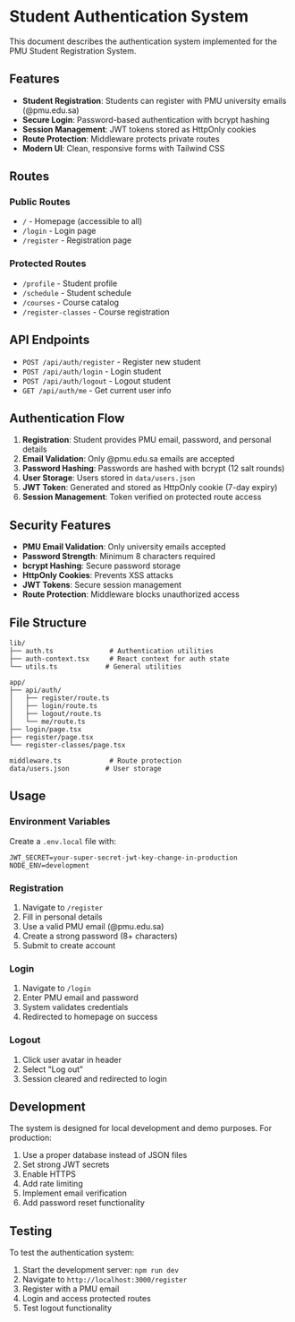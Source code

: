 # Student Authentication System

This document describes the authentication system implemented for the PMU Student Registration System.

## Features

- **Student Registration**: Students can register with PMU university emails (@pmu.edu.sa)
- **Secure Login**: Password-based authentication with bcrypt hashing
- **Session Management**: JWT tokens stored as HttpOnly cookies
- **Route Protection**: Middleware protects private routes
- **Modern UI**: Clean, responsive forms with Tailwind CSS

## Routes

### Public Routes
- `/` - Homepage (accessible to all)
- `/login` - Login page
- `/register` - Registration page

### Protected Routes
- `/profile` - Student profile
- `/schedule` - Student schedule
- `/courses` - Course catalog
- `/register-classes` - Course registration

## API Endpoints

- `POST /api/auth/register` - Register new student
- `POST /api/auth/login` - Login student
- `POST /api/auth/logout` - Logout student
- `GET /api/auth/me` - Get current user info

## Authentication Flow

1. **Registration**: Student provides PMU email, password, and personal details
2. **Email Validation**: Only @pmu.edu.sa emails are accepted
3. **Password Hashing**: Passwords are hashed with bcrypt (12 salt rounds)
4. **User Storage**: Users stored in `data/users.json`
5. **JWT Token**: Generated and stored as HttpOnly cookie (7-day expiry)
6. **Session Management**: Token verified on protected route access

## Security Features

- **PMU Email Validation**: Only university emails accepted
- **Password Strength**: Minimum 8 characters required
- **bcrypt Hashing**: Secure password storage
- **HttpOnly Cookies**: Prevents XSS attacks
- **JWT Tokens**: Secure session management
- **Route Protection**: Middleware blocks unauthorized access

## File Structure

```
lib/
├── auth.ts              # Authentication utilities
├── auth-context.tsx     # React context for auth state
└── utils.ts            # General utilities

app/
├── api/auth/
│   ├── register/route.ts
│   ├── login/route.ts
│   ├── logout/route.ts
│   └── me/route.ts
├── login/page.tsx
├── register/page.tsx
└── register-classes/page.tsx

middleware.ts            # Route protection
data/users.json         # User storage
```

## Usage

### Environment Variables

Create a `.env.local` file with:
```
JWT_SECRET=your-super-secret-jwt-key-change-in-production
NODE_ENV=development
```

### Registration

1. Navigate to `/register`
2. Fill in personal details
3. Use a valid PMU email (@pmu.edu.sa)
4. Create a strong password (8+ characters)
5. Submit to create account

### Login

1. Navigate to `/login`
2. Enter PMU email and password
3. System validates credentials
4. Redirected to homepage on success

### Logout

1. Click user avatar in header
2. Select "Log out"
3. Session cleared and redirected to login

## Development

The system is designed for local development and demo purposes. For production:

1. Use a proper database instead of JSON files
2. Set strong JWT secrets
3. Enable HTTPS
4. Add rate limiting
5. Implement email verification
6. Add password reset functionality

## Testing

To test the authentication system:

1. Start the development server: `npm run dev`
2. Navigate to `http://localhost:3000/register`
3. Register with a PMU email
4. Login and access protected routes
5. Test logout functionality
